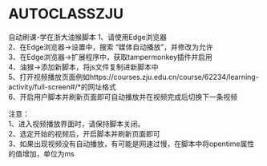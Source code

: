 # AUTOCLASSZJU
自动刷课-学在浙大油猴脚本
1、请使用Edge浏览器  
2、在Edge浏览器->设置中，搜索 “媒体自动播放”，并修改为允许  
3、在Edge浏览器->扩展程序中，获取tampermonkey插件并启用  
4、油猴->添加新脚本，将js文件复制进新脚本中  
5、打开视频播放页面例如https://courses.zju.edu.cn/course/62234/learning-activity/full-screen#/*的网址格式  
6、开启用户脚本并刷新页面即可自动播放并在视频完成后切换下一条视频  

注意：  
1、进入视频播放界面时，请保持脚本关闭。  
2、选定开始的视频后，开启脚本并刷新页面即可  
3、如果出现视频没有自动播放，有可能是网速过慢，在脚本中将opentime属性的值增加，单位为ms  
